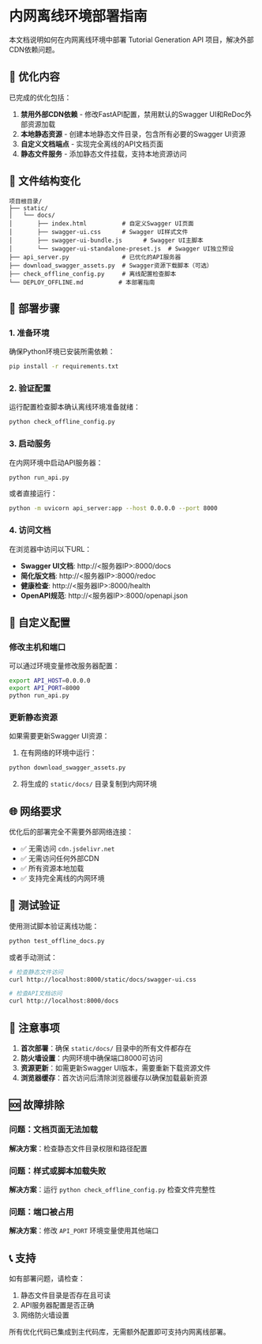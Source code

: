 # 内网离线环境部署指南

本文档说明如何在内网离线环境中部署 Tutorial Generation API 项目，解决外部CDN依赖问题。

## 🎯 优化内容

已完成的优化包括：

1. **禁用外部CDN依赖** - 修改FastAPI配置，禁用默认的Swagger UI和ReDoc外部资源加载
2. **本地静态资源** - 创建本地静态文件目录，包含所有必要的Swagger UI资源
3. **自定义文档端点** - 实现完全离线的API文档页面
4. **静态文件服务** - 添加静态文件挂载，支持本地资源访问

## 📁 文件结构变化

```
项目根目录/
├── static/
│   └── docs/
│       ├── index.html          # 自定义Swagger UI页面
│       ├── swagger-ui.css      # Swagger UI样式文件
│       ├── swagger-ui-bundle.js      # Swagger UI主脚本
│       └── swagger-ui-standalone-preset.js  # Swagger UI独立预设
├── api_server.py               # 已优化的API服务器
├── download_swagger_assets.py  # Swagger资源下载脚本（可选）
├── check_offline_config.py     # 离线配置检查脚本
└── DEPLOY_OFFLINE.md          # 本部署指南
```

## 🚀 部署步骤

### 1. 准备环境

确保Python环境已安装所需依赖：

```bash
pip install -r requirements.txt
```

### 2. 验证配置

运行配置检查脚本确认离线环境准备就绪：

```bash
python check_offline_config.py
```

### 3. 启动服务

在内网环境中启动API服务器：

```bash
python run_api.py
```

或者直接运行：

```bash
python -m uvicorn api_server:app --host 0.0.0.0 --port 8000
```

### 4. 访问文档

在浏览器中访问以下URL：

- **Swagger UI文档**: http://<服务器IP>:8000/docs
- **简化版文档**: http://<服务器IP>:8000/redoc  
- **健康检查**: http://<服务器IP>:8000/health
- **OpenAPI规范**: http://<服务器IP>:8000/openapi.json

## 🔧 自定义配置

### 修改主机和端口

可以通过环境变量修改服务器配置：

```bash
export API_HOST=0.0.0.0
export API_PORT=8000
python run_api.py
```

### 更新静态资源

如果需要更新Swagger UI资源：

1. 在有网络的环境中运行：
```bash
python download_swagger_assets.py
```

2. 将生成的 `static/docs/` 目录复制到内网环境

## 🌐 网络要求

优化后的部署完全不需要外部网络连接：

- ✅ 无需访问 `cdn.jsdelivr.net`
- ✅ 无需访问任何外部CDN
- ✅ 所有资源本地加载
- ✅ 支持完全离线的内网环境

## 🧪 测试验证

使用测试脚本验证离线功能：

```bash
python test_offline_docs.py
```

或者手动测试：

```bash
# 检查静态文件访问
curl http://localhost:8000/static/docs/swagger-ui.css

# 检查API文档访问
curl http://localhost:8000/docs
```

## 📝 注意事项

1. **首次部署**：确保 `static/docs/` 目录中的所有文件都存在
2. **防火墙设置**：内网环境中确保端口8000可访问
3. **资源更新**：如需更新Swagger UI版本，需要重新下载资源文件
4. **浏览器缓存**：首次访问后清除浏览器缓存以确保加载最新资源

## 🆘 故障排除

### 问题：文档页面无法加载
**解决方案**：检查静态文件目录权限和路径配置

### 问题：样式或脚本加载失败  
**解决方案**：运行 `python check_offline_config.py` 检查文件完整性

### 问题：端口被占用
**解决方案**：修改 `API_PORT` 环境变量使用其他端口

## 📞 支持

如有部署问题，请检查：
1. 静态文件目录是否存在且可读
2. API服务器配置是否正确
3. 网络防火墙设置

所有优化代码已集成到主代码库，无需额外配置即可支持内网离线部署。